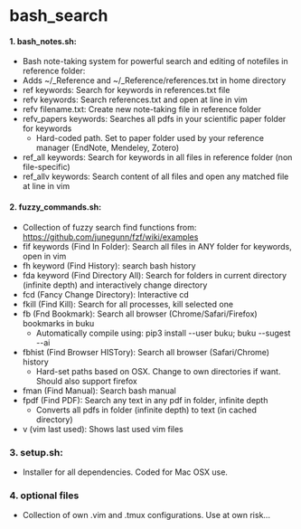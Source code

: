 # bash_search

#### 1. bash_notes.sh:
- Bash note-taking system for powerful search and editing of notefiles in reference folder:
- Adds ~/_Reference and ~/_Reference/references.txt in home directory
- ref keywords: Search for keywords in references.txt file
- refv keywords: Search references.txt and open at line in vim
- refv filename.txt: Create new note-taking file in reference folder
- refv_papers keywords: Searches all pdfs in your scientific paper folder for keywords
  - Hard-coded path. Set to paper folder used by your reference manager (EndNote, Mendeley, Zotero)
- ref_all keywords: Search for keywords in all files in reference folder (non file-specific)
- ref_allv keywords: Search content of all files and open any matched file at line in vim


#### 2. fuzzy_commands.sh:
- Collection of fuzzy search find functions from: https://github.com/junegunn/fzf/wiki/examples
- fif keywords (Find In Folder): Search all files in ANY folder for keywords, open in vim
- fh keyword (Find History): search bash history
- fda keyword (Find Directory All): Search for folders in current directory (infinite depth) and interactively change directory
- fcd (Fancy Change Directory): Interactive cd
- fkill (Find Kill): Search for all processes, kill selected one
- fb (Fnd Bookmark): Search all browser (Chrome/Safari/Firefox) bookmarks in buku
  - Automatically compile using: pip3 install --user buku; buku --sugest --ai
- fbhist (Find Browser HISTory): Search all browser (Safari/Chrome) history
  - Hard-set paths based on OSX. Change to own directories if want. Should also support firefox
- fman (Find Manual): Search bash manual
- fpdf (Find PDF): Search any text in any pdf in folder, infinite depth
  - Converts all pdfs in folder (infinite depth) to text (in cached directory)
- v (vim last used): Shows last used vim files

### 3. setup.sh:
- Installer for all dependencies. Coded for Mac OSX use.

### 4. optional files
- Collection of own .vim and .tmux configurations. Use at own risk...

